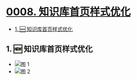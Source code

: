 # [0008. 知识库首页样式优化](https://github.com/Tdahuyou/TNotes.introduction/tree/main/notes/0008.%20%E7%9F%A5%E8%AF%86%E5%BA%93%E9%A6%96%E9%A1%B5%E6%A0%B7%E5%BC%8F%E4%BC%98%E5%8C%96)

<!-- region:toc -->

- [1. 🆕 知识库首页样式优化](#1--知识库首页样式优化)

<!-- endregion:toc -->

## 1. 🆕 知识库首页样式优化

- ![图 1](https://cdn.jsdelivr.net/gh/Tdahuyou/imgs@main/2025-06-02-11-04-34.png)
- ![图 2](https://cdn.jsdelivr.net/gh/Tdahuyou/imgs@main/2025-06-02-11-05-23.png)

